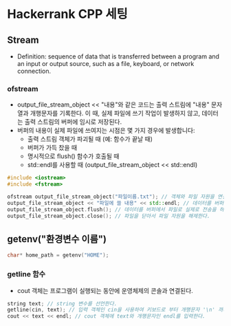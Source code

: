 # Hackerrank CPP 세팅

## Stream
- Definition: sequence of data that is transferred between a program and an input or output source, such as a file, keyboard, or network connection.

### ofstream
- output_file_stream_object << "내용"와 같은 코드는 출력 스트림에 "내용" 문자열과 개행문자를 기록한다. 이 때, 실제 파일에 쓰기 작업이 발생하지 않고, 데이터는 출력 스트림의 버퍼에 임시로 저장된다.
- 버퍼의 내용이 실제 파일에 쓰여지는 시점은 몇 가지 경우에 발생합니다:
  - 출력 스트림 객체가 파괴될 때 (예: 함수가 끝날 때)
  - 버퍼가 가득 찼을 때
  - 명시적으로 flush() 함수가 호출될 때
  - std::endl를 사용할 때 (output_file_stream_object << std::endl)

```cpp
#include <iostream>
#include <fstream>

ofstream output_file_stream_object("파일이름.txt"); // 객체와 파일 자원을 연결한다.
output_file_stream_object << "파일에 쓸 내용" << std::endl; // 데이터를 버퍼에 기록 한다.
output_file_stream_object.flush(); // 데이터를 버퍼에서 파일로 실제로 전송을 하고 기록한다.
output_file_stream_object.close(); // 파일을 닫아서 파일 자원을 해제한다.
```

## getenv("환경변수 이름")
```cpp
char* home_path = getenv("HOME");
```

### getline 함수
- cout 객체는 프로그램이 실행되는 동안에 운영체제의 콘솔과 연결된다.
```cpp
string text; // string 변수를 선언한다.
getline(cin, text); // 입력 객체인 cin을 사용하여 키보드로 부터 개행문자 '\n' 까지를 읽어서 text에 할당한다.
cout << text << endl; // cout 객체에 text와 개행문자인 endl를 입력한다.
```

